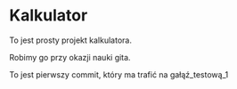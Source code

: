 # Kalkulator 

To jest prosty projekt kalkulatora.

Robimy go przy okazji nauki gita.

To jest pierwszy commit, który ma trafić na gałąź_testową_1